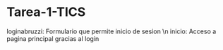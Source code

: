 # Tarea-1-TICS
<!DOCTYPE html>
<html>
<body>
loginabruzzi: Formulario que permite inicio de sesion \n
inicio: Acceso a pagina principal gracias al login
</body>
</html>
